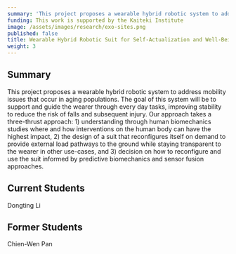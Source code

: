 ```yaml
---
summary: 'This project proposes a wearable hybrid robotic system to address mobility issues that occur in aging populations. The goal of this system will be to support and guide the wearer through every day tasks, improving stability to reduce the risk of falls and subsequent injury. Our approach takes a three-thrust approach: 1) understanding through human biomechanics studies where and how interventions on the human body can have the highest impact, 2) the design of a suit that reconfigures itself on demand to provide external load pathways to the ground while staying transparent to the wearer in other use-cases, and 3) decision on how to reconfigure and use the suit informed by predictive biomechanics and sensor fusion approaches.'
funding: This work is supported by the Kaiteki Institute
image: /assets/images/research/exo-sites.png
published: false
title: Wearable Hybrid Robotic Suit for Self-Actualization and Well-Being
weight: 3
---
```



## Summary

This project proposes a wearable hybrid robotic system to address mobility issues that occur in aging populations. The goal of this system will be to support and guide the wearer through every day tasks, improving stability to reduce the risk of falls and subsequent injury. Our approach takes a three-thrust approach: 1) understanding through human biomechanics studies where and how interventions on the human body can have the highest impact, 2) the design of a suit that reconfigures itself on demand to provide external load pathways to the ground while staying transparent to the wearer in other use-cases, and 3) decision on how to reconfigure and use the suit informed by predictive biomechanics and sensor fusion approaches.

## Current Students

Dongting Li

## Former Students

Chien-Wen Pan

